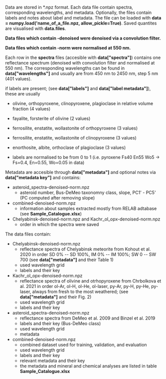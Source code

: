 Data are stored in *.npz format. Each data file contain spectra, corresponding wavelengths, and metadata. Optionally, the files contain labels and notes about label and metadata. The file can be loaded with **data = numpy.load('name_of_a_file.npz, allow_pickle=True)**. Saved quantites are visualised with **data.files**.

**Data files which contain -denoised were denoised via a convolution filter.**

**Data files which contain -norm were normalised at 550 nm.**

Each row in the **spectra** files (accesible with **data["spectra"]**) contains one reflectance spectrum (denoised with convolution filter and normalised at 550 nm). The corresponding wavelengths can be found in **data["wavelengths"]** and usually are from 450 nm to 2450 nm, step 5 nm (401 values).

if labels are present; (see **data["labels"]** and **data["label metadata"]**), these are usually
  - olivine, orthopyroxene, clinopyroxene, plagioclase in relative volume fraction (4 values)
  - fayalite, forsterite of olivine (2 values)
  - ferrosilite, enstatite, wollastonite of orthopyroxene (3 values)
  - ferrosilite, enstatite, wollastonite of clinopyroxene (3 values)
  - enorthosite, albite, orthoclase of plagioclase (3 values)
    
  - labels are normalised to be from 0 to 1 (i.e. pyroxene Fs40 En55 Wo5 -> Fs=0.4, En=0.55, Wo=0.05 in data)
 
Metadata are accesible through **data["metadata"]** and optional notes via **data["metadata key"]** and contains:
  - asteroid_spectra-denoised-norm.npz
    - asteroid number, Bus-DeMeo taxonomny class, slope, PC1' - PC5' (PC computed after removing slope)
  - combined-denoised-norm.npz
    - information about samples extracted mostly from RELAB adtabase (see **Sample_Catalogue.xlsx**)
  - Chelyabinsk-denoised-norm.npz and Kachr_ol_opx-denoised-norm.npz
    - order in which the spectra were saved

The data files contain:
- Chelyabinsk-denoised-norm.npz
  - reflectance spectra of Chelyabinsk meteorite from Kohout et al. 2020 in order SD 0% -- SD 100%, IM 0% -- IM 100%; SW 0 -- SW 700 (see **data["metadata"]** and their Table 1)
  - used wavelength grid
  - labels and their key
- Kachr_ol_opx-denoised-norm.npz
  - reflectance spectra of olivine and otrhopyroxene from Chrbolkova et al. 2021 in order ol-Ar, ol-H, ol-He, ol-laser, py-Ar, py-H, py-He, py-laser, always from fresh to the most weathered; (see **data["metadata"]** and their Fig. 2)
  - used wavelength grid
  - labels and their key
- asteroid_spectra-denoised-norm.npz
  - reflectance spectra from DeMeo et al. 2009 and Binzel et al. 2019
  - labels and their key (Bus-DeMeo class)
  - used wavelength grid
  - metadata
- combined-denoised-norm.npz
  - combined dataset used for training, validation, and evaluation
  - used wavelength grid
  - labels and their key
  - relevant metadata and their key
  - the metadata and mineral and chemical analyses are listed in table **Sample_Catalogue.xlsx**
  
